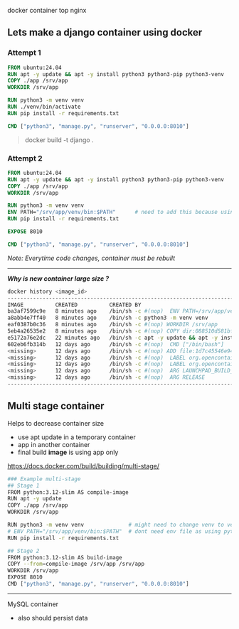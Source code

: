 docker container top nginx

## Lets make a django container using docker

### Attempt 1

```dockerfile
FROM ubuntu:24.04
RUN apt -y update && apt -y install python3 python3-pip python3-venv
COPY ./app /srv/app
WORKDIR /srv/app

RUN python3 -m venv venv
RUN ./venv/bin/activate
RUN pip install -r requirements.txt

CMD ["python3", "manage.py", "runserver", "0.0.0.0:8010"]
```

> docker build -t django .

### Attempt 2

```dockerfile
FROM ubuntu:24.04
RUN apt -y update && apt -y install python3 python3-pip python3-venv
COPY ./app /srv/app
WORKDIR /srv/app

RUN python3 -m venv venv
ENV PATH="/srv/app/venv/bin:$PATH"      # need to add this because using ubuntu image
RUN pip install -r requirements.txt

EXPOSE 8010

CMD ["python3", "manage.py", "runserver", "0.0.0.0:8010"]
```

_Note: Everytime code changes, container must be rebuilt_

---

**_Why is new container large size ?_**

```bash
docker history <image_id>
---------------------------------------------------------------------------------------------------
IMAGE          CREATED          CREATED BY                                      SIZE      COMMENT
ba3af7599c9e   8 minutes ago    /bin/sh -c #(nop)  ENV PATH=/srv/app/venv/bi…   0B
a8abb4e7ff40   8 minutes ago    /bin/sh -c python3 -m venv venv                 14.3kB
eaf0387b0c36   8 minutes ago    /bin/sh -c #(nop) WORKDIR /srv/app              0B
5eb4a26535e2   8 minutes ago    /bin/sh -c #(nop) COPY dir:088510d581bfd3084…   55.5MB
e5172a76e2dc   22 minutes ago   /bin/sh -c apt -y update && apt -y install p…   477MB               #===> Can see this is adding 477 MB
602eb6fb314b   12 days ago      /bin/sh -c #(nop)  CMD ["/bin/bash"]            0B                  #===> Normal till this point
<missing>      12 days ago      /bin/sh -c #(nop) ADD file:1d7c45546e94b90e9…   78.1MB              # .
<missing>      12 days ago      /bin/sh -c #(nop)  LABEL org.opencontainers.…   0B                  # .
<missing>      12 days ago      /bin/sh -c #(nop)  LABEL org.opencontainers.…   0B
<missing>      12 days ago      /bin/sh -c #(nop)  ARG LAUNCHPAD_BUILD_ARCH     0B
<missing>      12 days ago      /bin/sh -c #(nop)  ARG RELEASE                  0B
---------------------------------------------------------------------------------------------------
```

## Multi stage container

Helps to decrease container size

- use apt update in a temporary container
- app in another container
- final build **image** is using app only

https://docs.docker.com/build/building/multi-stage/

```bash
### Example multi-stage
## Stage 1
FROM python:3.12-slim AS compile-image
RUN apt -y update
COPY ./app /srv/app
WORKDIR /srv/app

RUN python3 -m venv venv              # might need to change venv to venv1 (because venv already exists)
# ENV PATH="/srv/app/venv/bin:$PATH"  # dont need env file as using python image
RUN pip install -r requirements.txt

## Stage 2
FROM python:3.12-slim AS build-image
COPY --from=compile-image /srv/app /srv/app
WORKDIR /srv/app
EXPOSE 8010
CMD ["python3", "manage.py", "runserver", "0.0.0.0:8010"]
```

---

MySQL container

- also should persist data
